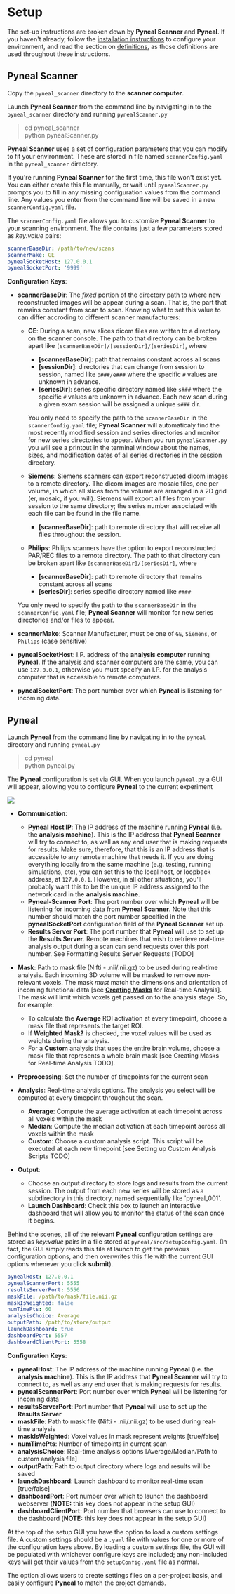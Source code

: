 # Setup

The set-up instructions are broken down by **Pyneal Scanner** and **Pyneal**. If you haven't already, follow the [installation instructions](/installation) to configure your environment, and read the section on [definitions](installation/#definitions-used), as those definitions are used throughout these instructions.


## Pyneal Scanner

Copy the `pyneal_scanner` directory to the **scanner computer**.

Launch **Pyneal Scanner** from the command line by navigating in to the `pyneal_scanner` directory and running `pynealScanner.py`



> cd pyneal_scanner  
> python pynealScanner.py



**Pyneal Scanner** uses a set of configuration parameters that you can modify to fit your environment. These are stored in file named `scannerConfig.yaml` in the `pyneal_scanner` directory.

If you're running **Pyneal Scanner** for the first time, this file won't exist yet. You can either create this file manually, or wait until `pynealScanner.py` prompts you to fill in any missing configuration values from the command line. Any values you enter from the command line will be saved in a new `scannerConfig.yaml` file.

The `scannerConfig.yaml` file allows you to customize **Pyneal Scanner** to your scanning environment. The file contains just a few parameters stored as *key:value* pairs:

```yaml
scannerBaseDir: /path/to/new/scans
scannerMake: GE
pynealSocketHost: 127.0.0.1
pynealSocketPort: '9999'
```

**Configuration Keys**:

* **scannerBaseDir**: The *fixed* portion of the directory path to where new reconstructed images will be appear during a scan. That is, the part that remains constant from scan to scan. Knowing what to set this value to can differ accroding to different scanner manufacturers:

	* **GE**: During a scan, new slices dicom files are written to a directory on the scanner console. The path to that directory can be broken apart like `[scannerBaseDir]/[sessionDir]/[seriesDir]`, where
		* **[scannerBaseDir]**: path that remains constant across all scans
		* **[sessionDir]**: directories that can change from session to session, named like `p###/e###` where the specific `#` values are unknown in advance.
		* **[seriesDir]**: series specific directory named like `s###` where the specific `#` values are unknown in advance. Each new scan during a given exam session will be assigned a unique `s###` dir.

		You only need to specify the path to the `scannerBaseDir` in the `scannerConfig.yaml` file; **Pyneal Scanner** will automaticaly find the most recently modified session and series directories and monitor for new series directories to appear. When you run `pynealScanner.py` you will see a printout in the terminal window about the names, sizes, and modification dates of all series directories in the session directory.


	* **Siemens**: Siemens scanners can export reconstructed dicom images to a remote directory. The dicom images are mosaic files, one per volume, in which all slices from the volume are arranged in a 2D grid (er, mosaic, if you will). Siemens will export all files from your session to the same directory; the series number associated with each file can be found in the file name. 
		* **[scannerBaseDir]**: path to remote directory that will receive all files throughout the session.


	* **Philips**: Philips scanners have the option to export reconstructed PAR/REC files to a remote directory. The path to that directory can be broken apart like `[scannerBaseDir]/[seriesDir]`, where
		* **[scannerBaseDir]**: path to remote directory that remains constant across all scans
		* **[seriesDir]**: series specific directory named like `####`

	You only need to specify the path to the `scannerBaseDir` in the `scannerConfig.yaml` file; **Pyneal Scanner** will monitor for new series directories and/or files to appear.  


* **scannerMake**: Scanner Manufacturer, must be one of `GE`, `Siemens`, or `Philips` (case sensitive)
* **pynealSocketHost**: I.P. address of the **analysis computer** running **Pyneal**. If the analysis and scanner computers are the same, you can use `127.0.0.1`, otherwise you must specify an I.P. for the analysis computer that is accessible to remote computers. 
* **pynealSocketPort**: The port number over which **Pyneal** is listening for incoming data.




## Pyneal

Launch **Pyneal** from the command line by navigating in to the `pyneal` directory and running `pyneal.py`



> cd pyneal   
> python pyneal.py


The **Pyneal** configuration is set via GUI. When you launch `pyneal.py` a GUI will appear, allowing you to configure **Pyneal** to the current experiment

![](images/pynealSetupGUI.png)

* **Communication**:
	* **Pyneal Host IP**: The IP address of the machine running **Pyneal** (i.e. the **analysis machine**). This is the IP address that **Pyneal Scanner** will try to connect to, as well as any end user that is making requests for results. Make sure, therefore, that this is an IP address that is accessible to any remote machine that needs it. If you are doing everything locally from the same machine (e.g. testing, running simulations, etc), you can set this to the local host, or loopback address, at `127.0.0.1`. However, in all other situations, you'll probably want this to be the unique IP address assigned to the network card in the **analysis machine**. 
	* **Pyneal-Scanner Port**: The port number over which **Pyneal** will be listening for incoming data from **Pyneal Scanner**. Note that this number should match the port number specified in the **pynealSocketPort** configuration field of the **Pyneal Scanner** set up.
	* **Results Server Port**: The port number that **Pyneal** will use to set up the **Results Server**. Remote machines that wish to retrieve real-time analysis output during a scan can send requests over this port number. See Formatting Results Server Requests [TODO]

* **Mask**: Path to mask file (Nifti - .nii/.nii.gz) to be used during real-time analysis. Each incoming 3D volume will be masked to remove non-relevant voxels. The mask *must* match the dimensions and orientation of incoming functional data [see [**Creating Masks**](/createMask.md) for Real-time Analysis]. The mask will limit which voxels get passed on to the analysis stage. So, for example:
	* To calculate the **Average** ROI activation at every timepoint, choose a mask file that represents the target ROI.
	* If **Weighted Mask?** is checked, the voxel values will be used as weights during the analysis.	
	* For a **Custom** analysis that uses the entire brain volume, choose a mask file that represents a whole brain mask [see Creating Masks for Real-time Analysis TODO].

* **Preprocessing**: Set the number of timepoints for the current scan

* **Analysis**: Real-time analysis options. The analysis you select will be computed at every timepoint throughout the scan.
	* **Average**: Compute the average activation at each timepoint across all voxels within the mask
	* **Median**: Compute the median activation at each timepoint across all voxels within the mask
	* **Custom**: Choose a custom analysis script. This script will be executed at each new timepoint [see Setting up Custom Analysis Scripts TODO]

* **Output**:
	* Choose an output directory to store logs and results from the current session. The output from each new series will be stored as a subdirectory in this directory, named sequentially like 'pyneal_001'.  
	* **Launch Dashboard**: Check this box to launch an interactive dashboard that will allow you to monitor the status of the scan once it begins.

Behind the scenes, all of the relevant **Pyneal** configuration settings are stored as *key:value* pairs in a file stored at `pyneal/src/setupConfig.yaml`. (In fact, the GUI simply reads this file at launch to get the previous configuration options, and then overwrites this file with the current GUI options whenever you click **submit**).


``` yaml
pynealHost: 127.0.0.1
pynealScannerPort: 5555
resultsServerPort: 5556
maskFile: /path/to/mask/file.nii.gz
maskIsWeighted: false
numTimePts: 60
analysisChoice: Average
outputPath: /path/to/store/output
launchDashboard: true
dashboardPort: 5557
dashboardClientPort: 5558
```

**Configuration Keys**:

* **pynealHost**:  The IP address of the machine running **Pyneal** (i.e. the **analysis machine**). This is the IP address that **Pyneal Scanner** will try to connect to, as well as any end user that is making requests for results.
* **pynealScannerPort**: Port number over which **Pyneal** will be listening for incoming data
* **resultsServerPort**: Port number that **Pyneal** will use to set up the **Results Server**
* **maskFile**: Path to mask file (Nifti - .nii/.nii.gz) to be used during real-time analysis
*  **maskIsWeighted**: Voxel values in mask represent weights [true/false]
*  **numTimePts**: Number of timepoints in current scan
*  **analysisChoice**: Real-time analysis options [Average/Median/Path to custom analysis file]
*  **outputPath**: Path to output directory where logs and results will be saved
*  **launchDashboard**: Launch dashboard to monitor real-time scan [true/false]
*  **dashboardPort**: Port number over which to launch the dashboard webserver (**NOTE:** this key does not appear in the setup GUI)
*  **dashboardClientPort**: Port number that browsers can use to connect to the dashboard (**NOTE:** this key does not appear in the setup GUI)

At the top of the setup GUI you have the option to load a custom settings file. A custom settings should be a `.yaml` file with values for one or more of the configuration keys above. By loading a custom settings file, the GUI will be populated with whichever configure keys are included; any non-included keys will get their values from the `setupConfig.yaml` file as normal.

The option allows users to create settings files on a per-project basis, and easily configure **Pyneal** to match the project demands.  
